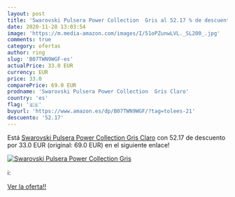```yaml
---
layout: post
title: 'Swarovski Pulsera Power Collection  Gris al 52.17 % de descuento'
date: 2020-11-28 13:03:54
image: 'https://m.media-amazon.com/images/I/51oPZunwLVL._SL200_.jpg'
comments: true
category: ofertas
author: ring
slug: 'B07TWN9WGF-es'
actualPrice: 33.0 EUR
currency: EUR
price: 33.0
comparePrice: 69.0 EUR
prodname: 'Swarovski Pulsera Power Collection  Gris Claro'
country: 'es'
flag: '🇪🇸'
buyurl: 'https://www.amazon.es/dp/B07TWN9WGF/?tag=tolees-21'
descuento: '52.17'
---
```


Está [Swarovski Pulsera Power Collection  Gris Claro](https://www.amazon.es/dp/B07TWN9WGF/?tag=tolees-21) con 52.17 de descuento por 33.0 EUR (original: 69.0 EUR) en el siguiente enlace!

[![Swarovski Pulsera Power Collection  Gris](https://m.media-amazon.com/images/I/51oPZunwLVL._SL200_.jpg)](https://www.amazon.es/dp/B07TWN9WGF/?tag=tolees-21)

ℹ️:


[Ver la oferta!!](https://www.amazon.es/dp/B07TWN9WGF/?tag=tolees-21)
